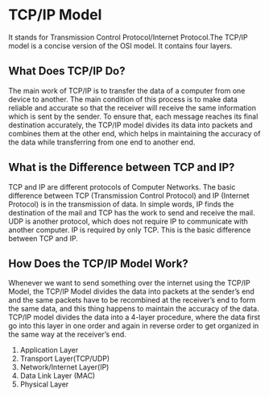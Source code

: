 # TCP/IP Model

It stands for Transmission Control Protocol/Internet Protocol.The TCP/IP model is a concise version of the OSI model. It contains four layers.

## What Does TCP/IP Do?
The main work of TCP/IP is to transfer the data of a computer from one device to another. The main condition of this process is to make data reliable and accurate so that the receiver will receive the same information which is sent by the sender. To ensure that, each message reaches its final destination accurately, the TCP/IP model divides its data into packets and combines them at the other end, which helps in maintaining the accuracy of the data while transferring from one end to another end.

## What is the Difference between TCP and IP?
TCP and IP are different protocols of Computer Networks. The basic difference between TCP (Transmission Control Protocol) and IP (Internet Protocol) is in the transmission of data. In simple words, IP finds the destination of the mail and TCP has the work to send and receive the mail. UDP is another protocol, which does not require IP to communicate with another computer. IP is required by only TCP. This is the basic difference between TCP and IP.

## How Does the TCP/IP Model Work?

Whenever we want to send something over the internet using the TCP/IP Model, the TCP/IP Model divides the data into packets at the sender’s end and the same packets have to be recombined at the receiver’s end to form the same data, and this thing happens to maintain the accuracy of the data. TCP/IP model divides the data into a 4-layer procedure, where the data first go into this layer in one order and again in reverse order to get organized in the same way at the receiver’s end.
1. Application Layer
2. Transport Layer(TCP/UDP)
3. Network/Internet Layer(IP)
4. Data Link Layer (MAC)
5. Physical Layer
